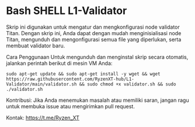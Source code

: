 # Bash SHELL L1-Validator 
Skrip ini digunakan untuk mengatur dan mengkonfigurasi node validator Titan. Dengan skrip ini, Anda dapat dengan mudah menginisialisasi node Titan, mengunduh dan mengonfigurasi semua file yang diperlukan, serta membuat validator baru.

Cara Penggunaan
Untuk mengunduh dan menginstal skrip secara otomatis, jalankan perintah berikut di mesin VM Anda:

```
sudo apt-get update && sudo apt-get install -y wget && wget https://raw.githubusercontent.com/RyzenXT-hub/L1-Validator/main/validator.sh && sudo chmod +x validator.sh && sudo ./validator.sh
```

Kontribusi:
Jika Anda menemukan masalah atau memiliki saran, jangan ragu untuk membuka issue atau mengirimkan pull request.

Kontak: https://t.me/Ryzen_XT
